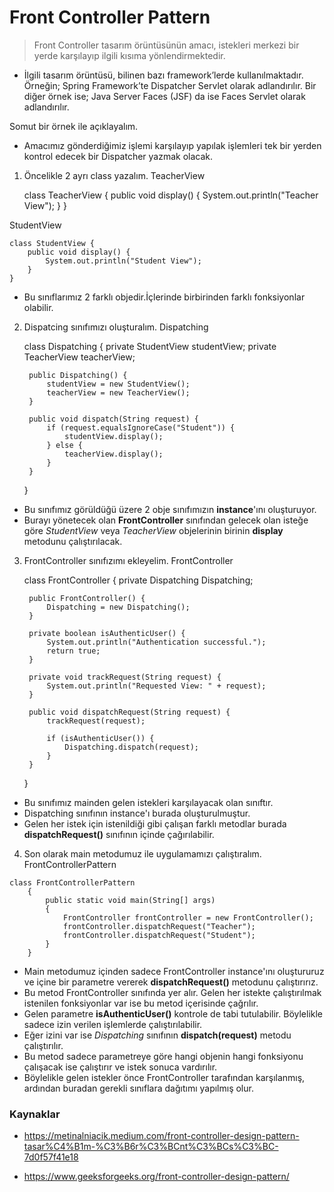 # Front Controller Pattern

> Front Controller tasarım örüntüsünün amacı, istekleri merkezi bir yerde karşılayıp ilgili kısıma yönlendirmektedir.

* İlgili tasarım örüntüsü, bilinen bazı framework’lerde kullanılmaktadır. Örneğin; Spring Framework’te Dispatcher Servlet olarak adlandırılır. Bir diğer örnek ise; Java Server Faces (JSF) da ise Faces Servlet olarak adlandırılır.

Somut bir örnek ile açıklayalım.

* Amacımız gönderdiğimiz işlemi karşılayıp yapılak işlemleri tek bir yerden kontrol edecek bir Dispatcher yazmak olacak.

1. Öncelikle 2 ayrı class yazalım.
&NewLine;
TeacherView

    class TeacherView {
        public void display() {
            System.out.println("Teacher View");
        }
    }

  StudentView

    class StudentView {
        public void display() {
            System.out.println("Student View");
        }
    }
* Bu sınıflarımız 2 farklı objedir.İçlerinde birbirinden farklı fonksiyonlar olabilir.

2. Dispatcing sınıfımızı oluşturalım.
&NewLine;
Dispatching

    class Dispatching {
        private StudentView studentView;
        private TeacherView teacherView;

        public Dispatching() {
            studentView = new StudentView();
            teacherView = new TeacherView();
        }

        public void dispatch(String request) {
            if (request.equalsIgnoreCase("Student")) {
                studentView.display();
            } else {
                teacherView.display();
            }
        }
    }

* Bu sınıfımız görüldüğü üzere 2 obje sınıfımızın **instance**'ını oluşturuyor.
* Burayı yönetecek olan **FrontController** sınıfından gelecek olan isteğe göre _StudentView_ veya _TeacherView_ objelerinin birinin **display** metodunu çalıştırılacak.

3. FrontController sınıfızımı ekleyelim.
&NewLine;
FrontController

    class FrontController {
        private Dispatching Dispatching;

        public FrontController() {
            Dispatching = new Dispatching();
        }

        private boolean isAuthenticUser() {
            System.out.println("Authentication successful.");
            return true;
        }

        private void trackRequest(String request) {
            System.out.println("Requested View: " + request);
        }

        public void dispatchRequest(String request) {
            trackRequest(request);

            if (isAuthenticUser()) {
                Dispatching.dispatch(request);
            }
        }
    }

* Bu sınıfımız mainden gelen istekleri karşılayacak olan sınıftır.
* Dispatching sınıfının instance'ı burada oluşturulmuştur.
* Gelen her istek için istenildiği gibi çalışan farklı metodlar burada **dispatchRequest()** sınıfının içinde çağırılabilir.

4. Son olarak main metodumuz ile uygulamamızı çalıştıralım.
&NewLine;
FrontControllerPattern

```
class FrontControllerPattern
    {
        public static void main(String[] args)
        {
            FrontController frontController = new FrontController();
            frontController.dispatchRequest("Teacher");
            frontController.dispatchRequest("Student");
        }
    }
```

* Main metodumuz içinden sadece FrontController instance'ını oluştururuz ve içine bir parametre vererek **dispatchRequest()** metodunu çalıştırırız.
* Bu metod FrontController sınıfında yer alır. Gelen her istekte çalıştırılmak istenilen fonksiyonlar var ise bu metod içerisinde çağrılır.
* Gelen parametre **isAuthenticUser()** kontrole de tabi tutulabilir. Böylelikle sadece izin verilen işlemlerde çalıştırılabilir.
* Eğer izini var ise _Dispatching_ sınıfının **dispatch(request)** metodu çalıştırılır.
* Bu metod sadece parametreye göre hangi objenin hangi fonksiyonu çalışacak ise çalıştırır ve istek sonuca vardırılır.
* Böylelikle gelen istekler önce FrontController tarafından karşılanmış, ardından buradan gerekli sınıflara dağıtımı yapılmış olur.


### Kaynaklar
- https://metinalniacik.medium.com/front-controller-design-pattern-tasar%C4%B1m-%C3%B6r%C3%BCnt%C3%BCs%C3%BC-7d0f57f41e18

- https://www.geeksforgeeks.org/front-controller-design-pattern/
